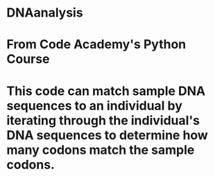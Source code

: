 # DNAanalysis
# From Code Academy's Python Course
# This code can match sample DNA sequences to an individual by iterating through the individual's DNA sequences to determine how many codons match the sample codons. 
